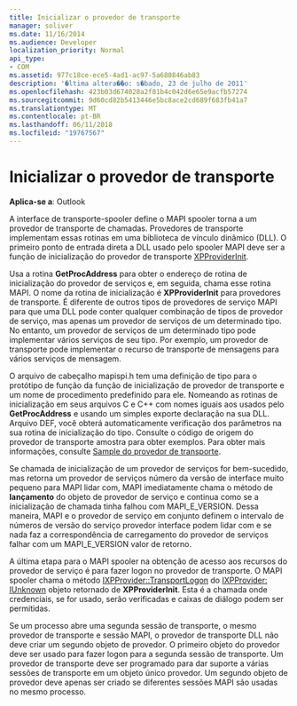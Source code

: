 ```yaml
---
title: Inicializar o provedor de transporte
manager: soliver
ms.date: 11/16/2014
ms.audience: Developer
localization_priority: Normal
api_type:
- COM
ms.assetid: 977c18ce-ece5-4ad1-ac97-5a680846ab83
description: '�ltima altera��o: s�bado, 23 de julho de 2011'
ms.openlocfilehash: 423b03d674028a2f81b4c042d6e65e9acfb57274
ms.sourcegitcommit: 9d60cd82b5413446e5bc8ace2cd689f683fb41a7
ms.translationtype: MT
ms.contentlocale: pt-BR
ms.lasthandoff: 06/11/2018
ms.locfileid: "19767567"
---
```

# <a name="initializing-the-transport-provider"></a>Inicializar o provedor de transporte

  
  
**Aplica-se a**: Outlook 
  
A interface de transporte-spooler define o MAPI spooler torna a um provedor de transporte de chamadas. Provedores de transporte implementam essas rotinas em uma biblioteca de vínculo dinâmico (DLL). O primeiro ponto de entrada direta a DLL usado pelo spooler MAPI deve ser a função de inicialização do provedor de transporte [XPProviderInit](xpproviderinit.md).
  
Usa a rotina **GetProcAddress** para obter o endereço de rotina de inicialização do provedor de serviços e, em seguida, chama esse rotina MAPI. O nome da rotina de inicialização é **XPProviderInit** para provedores de transporte. É diferente de outros tipos de provedores de serviço MAPI para que uma DLL pode conter qualquer combinação de tipos de provedor de serviço, mas apenas um provedor de serviços de um determinado tipo. No entanto, um provedor de serviços de um determinado tipo pode implementar vários serviços de seu tipo. Por exemplo, um provedor de transporte pode implementar o recurso de transporte de mensagens para vários serviços de mensagem. 
  
O arquivo de cabeçalho mapispi.h tem uma definição de tipo para o protótipo de função da função de inicialização de provedor de transporte e um nome de procedimento predefinido para ele. Nomeando as rotinas de inicialização em seus arquivos C e C++ com nomes iguais aos usados pelo **GetProcAddress** e usando um simples exporte declaração na sua DLL. Arquivo DEF, você obterá automaticamente verificação dos parâmetros na sua rotina de inicialização do tipo. Consulte o código de origem do provedor de transporte amostra para obter exemplos. Para obter mais informações, consulte [Sample do provedor de transporte](transport-provider-sample.md).
  
Se chamada de inicialização de um provedor de serviços for bem-sucedido, mas retorna um provedor de serviços número da versão de interface muito pequeno para MAPI lidar com, MAPI imediatamente chama o método de **lançamento** do objeto de provedor de serviço e continua como se a inicialização de chamada tinha falhou com MAPI_E_VERSION. Dessa maneira, MAPI e o provedor de serviço em conjunto definem o intervalo de números de versão do serviço provedor interface podem lidar com e se nada faz a correspondência de carregamento do provedor de serviços falhar com um MAPI_E_VERSION valor de retorno. 
  
A última etapa para o MAPI spooler na obtenção de acesso aos recursos do provedor de serviço é para fazer logon no provedor de transporte. O MAPI spooler chama o método [IXPProvider::TransportLogon](ixpprovider-transportlogon.md) do [IXPProvider: IUnknown](ixpprovideriunknown.md) objeto retornado de **XPProviderInit**. Esta é a chamada onde credenciais, se for usado, serão verificadas e caixas de diálogo podem ser permitidas.
  
Se um processo abre uma segunda sessão de transporte, o mesmo provedor de transporte e sessão MAPI, o provedor de transporte DLL não deve criar um segundo objeto de provedor. O primeiro objeto do provedor deve ser usado para fazer logon para a segunda sessão de transporte. Um provedor de transporte deve ser programado para dar suporte a várias sessões de transporte em um objeto único provedor. Um segundo objeto de provedor deve apenas ser criado se diferentes sessões MAPI são usadas no mesmo processo.
  

